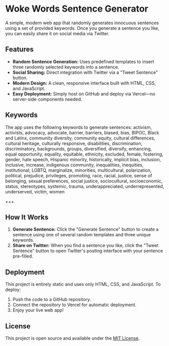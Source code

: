 # Woke Words Sentence Generator

A simple, modern web app that randomly generates innocuous sentences using a set of provided keywords. Once you generate a sentence you like, you can easily share it on social media via Twitter.

## Features

- **Random Sentence Generation:** Uses predefined templates to insert three randomly selected keywords into a sentence.
- **Social Sharing:** Direct integration with Twitter via a "Tweet Sentence" button.
- **Modern Design:** A clean, responsive interface built with HTML, CSS, and JavaScript.
- **Easy Deployment:** Simply host on GitHub and deploy via Vercel—no server-side components needed.

## Keywords

The app uses the following keywords to generate sentences:
activism, activists, advocacy, advocate, barrier, barriers, biased, bias, BIPOC, Black and Latinx, community diversity, community equity, cultural differences, cultural heritage, culturally responsive, disabilities, discrimination, discriminatory, backgrounds, groups, diversified, diversify, enhancing, equal opportunity, equality, equitable, ethnicity, excluded, female, fostering, gender, hate speech, Hispanic minority, historically, implicit bias, inclusion, inclusive, increase, indigenous community, inequalities, inequities, institutional, LGBTQ, marginalize, minorities, multicultural, polarization, political, prejudice, privileges, promoting, race, racial, justice, sense of belonging, sexual preferences, social justice, sociocultural, socioeconomic, status, stereotypes, systemic, trauma, underappreciated, underrepresented, underserved, victim, women

+++


## How It Works

1. **Generate Sentence:** Click the "Generate Sentence" button to create a sentence using one of several random templates and three unique keywords.
2. **Share on Twitter:** When you find a sentence you like, click the "Tweet Sentence" button to open Twitter's posting interface with your sentence pre-filled.

## Deployment

This project is entirely static and uses only HTML, CSS, and JavaScript. To deploy:

1. Push the code to a GitHub repository.
2. Connect the repository to Vercel for automatic deployment.
3. Enjoy your live web app!

## License

This project is open source and available under the [MIT License](LICENSE).
